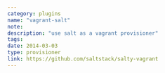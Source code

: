 ```yaml
---
category: plugins
name: "vagrant-salt"
note: 
description: "use salt as a vagrant provisioner"
tags:
date: 2014-03-03
type: provisioner
link: https://github.com/saltstack/salty-vagrant
---
```

